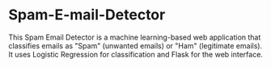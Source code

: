 # Spam-E-mail-Detector
This Spam Email Detector is a machine learning-based web application that classifies emails as "Spam" (unwanted emails) or "Ham" (legitimate emails). It uses Logistic Regression for classification and Flask for the web interface.

